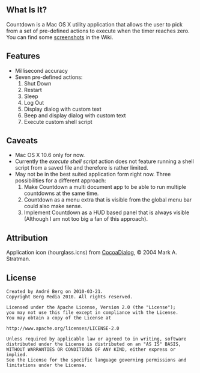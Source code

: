 What Is It?
-----------

Countdown is a Mac OS X utility application that allows the user to pick from a set of pre-defined actions to execute when the timer reaches zero.  
You can find some [screenshots](http://github.com/andreberg/Countdown/wiki/Screenshots "Countdown Screenshots") in the Wiki.

Features
--------

- Millisecond accuracy
- Seven pre-defined actions:
    1. Shut Down
    2. Restart
    3. Sleep
    4. Log Out
    5. Display dialog with custom text
    6. Beep and display dialog with custom text
    7. Execute custom shell script

Caveats
-------

- Mac OS X 10.6 only for now.
- Currently the _execute shell script_ action does not feature running a shell script from a saved file and therefore is rather limited.
- May not be in the best suited application form right now. 
Three possibilities for a different approach:
    1. Make Countdown a multi document app to be able to run multiple countdowns at the same time.  
    2. Countdown as a menu extra that is visible from the global menu bar could also make sense.   
    3. Implement Countdown as a HUD based panel that is always visible (Although I am not too big a fan of this approach).

Attribution
-----------

Application icon (hourglass.icns) from [CocoaDialog](http://cocoadialog.sourceforge.net "CocoaDialog at Sourceforge"), © 2004 Mark A. Stratman.

License
-------

    Created by André Berg on 2010-03-21.
    Copyright Berg Media 2010. All rights reserved.

    Licensed under the Apache License, Version 2.0 (the "License");
    you may not use this file except in compliance with the License.
    You may obtain a copy of the License at

    http://www.apache.org/licenses/LICENSE-2.0

    Unless required by applicable law or agreed to in writing, software
    distributed under the License is distributed on an "AS IS" BASIS,
    WITHOUT WARRANTIES OR CONDITIONS OF ANY KIND, either express or implied.
    See the License for the specific language governing permissions and
    limitations under the License.